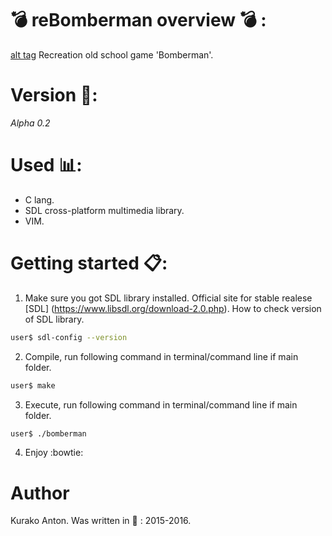 # :bomb: reBomberman overview :bomb: :
 [alt tag](http://vignette4.wikia.nocookie.net/deathbattle/images/e/eb/Bomberman_2.jpg/revision/latest?cb=20150901182116)
 Recreation old school game 'Bomberman'.

# Version :date::
 *Alpha 0.2*

# Used :bar_chart::
  - C lang.
  - SDL cross-platform multimedia library.
  - VIM.

# Getting started :clipboard::
  1. Make sure you got SDL library installed.
  Official site for stable realese [SDL] (https://www.libsdl.org/download-2.0.php).
  How to check version of SDL library.
  ~~~bash
  user$ sdl-config --version
  ~~~
    
  2. Compile, run following command in terminal/command line if main folder.
  ~~~bash
  user$ make
  ~~~
    
  3. Execute, run following command in terminal/command line if main folder.
  ~~~bash
  user$ ./bomberman
  ~~~
    
  4. Enjoy :bowtie:

# Author
 Kurako Anton.
 Was written in :calendar: : 2015-2016.
